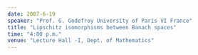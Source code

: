```yaml
---
date: 2007-6-19
speaker: "Prof. G. Godefroy University of Paris VI France"
title: "Lipschitz isomorphisms between Banach spaces"
time: "4:00 p.m." 
venue: "Lecture Hall -I, Dept. of Mathematics"
---
```


